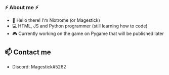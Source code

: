 ###  ⚡ About me ⚡

<!--
**Nixtrome/Nixtrome** is a ✨ _special_ ✨ repository because its `README.md` (this file) appears on your GitHub profile.

-->
* 👋 Hello there! I'm Nixtrome (or Magestick)
* 💻 HTML, JS and Python programmer (still learning how to code)
* 🎮 Currently working on the game on Pygame that will be published later

## 📫 Contact me
* Discord: Magestick#5262
